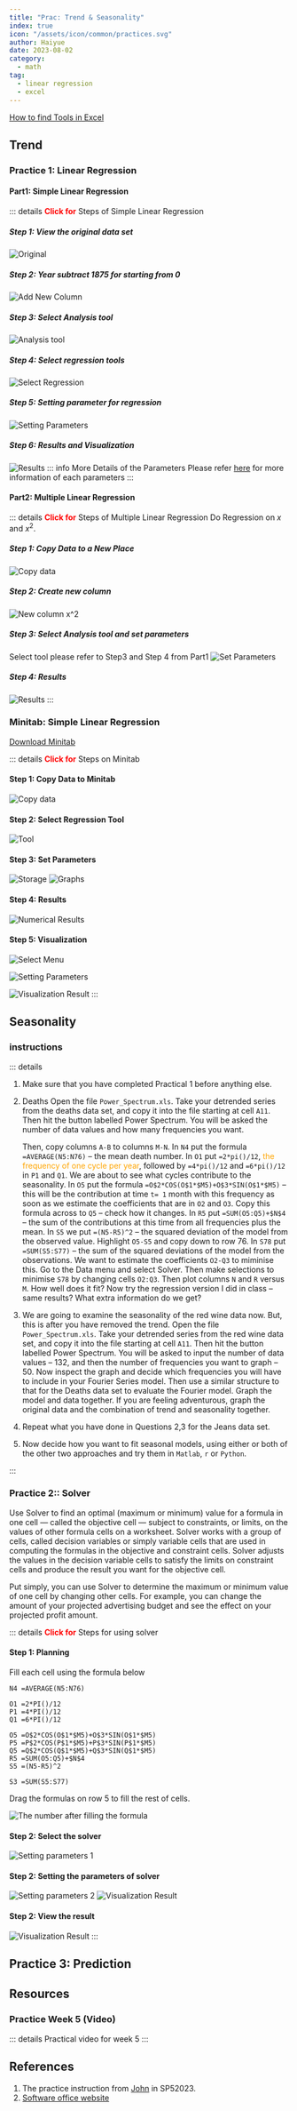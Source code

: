 ```yaml
---
title: "Prac: Trend & Seasonality"
index: true
icon: "/assets/icon/common/practices.svg"
author: Haiyue
date: 2023-08-02
category:
  - math
tag:
  - linear regression
  - excel
---
```

[How to find Tools in Excel](https://zhuanlan.zhihu.com/p/61531510)

## Trend
### **Practice 1**: Linear Regression
#### **Part1**: Simple Linear Regression
::: details <span style="color:red;font-weight: bold;">Click for</span> Steps of Simple Linear Regression
##### **Step 1**: View the original data set
![Original](/data/unisa/AdvancedAnalytic1/LakeHuron-1.png)

##### **Step 2**: Year subtract 1875 for starting from 0
![Add New Column](/data/unisa/AdvancedAnalytic1/LakeHuron-2.jpg)

##### **Step 3**: Select Analysis tool
![Analysis tool](/data/unisa/AdvancedAnalytic1/LakeHuron-3.png)

##### **Step 4**: Select regression tools
![Select Regression](/data/unisa/AdvancedAnalytic1/LakeHuron-4.jpg)

##### **Step 5**: Setting parameter for regression
![Setting Parameters](/data/unisa/AdvancedAnalytic1/LakeHuron-5.jpg)

##### **Step 6**: Results and Visualization
![Results](/data/unisa/AdvancedAnalytic1/LakeHuron-6.jpg)
::: info More Details of the Parameters
Please refer [here](./LinearRegressionAnalysis) for more information of each parameters
:::


#### **Part2**: Multiple Linear Regression
::: details <span style="color:red;font-weight: bold;">Click for</span> Steps of Multiple Linear Regression
Do Regression on $x$ and $x^2$.
##### **Step 1**: Copy Data to a New Place
![Copy data](/data/unisa/AdvancedAnalytic1/LakeHuron-part2-1.jpg)

##### **Step 2**: Create new column
![New column $x^2$](/data/unisa/AdvancedAnalytic1/LakeHuron-part2-2.jpg)

##### **Step 3**: Select Analysis tool and set parameters
Select tool please refer to Step3 and Step 4 from Part1
![Set Parameters](/data/unisa/AdvancedAnalytic1/LakeHuron-part2-3.jpg)

##### **Step 4**: Results
![Results](/data/unisa/AdvancedAnalytic1/LakeHuron-part2-4.jpg)
:::


### **Minitab**: Simple Linear Regression
[Download Minitab](https://drive.google.com/file/d/1G7GS4dQ-b22q4gMHFv4wojYlHMJHgk-m/view?usp=drive_link)

::: details <span style="color:red;font-weight: bold;">Click for</span> Steps on Minitab
#### **Step 1**: Copy Data to Minitab
![Copy data](/data/unisa/AdvancedAnalytic1/minitab-simple-1.jpg)

#### **Step 2**: Select Regression Tool
![Tool](/data/unisa/AdvancedAnalytic1/minitab-simple-2.jpg)

#### **Step 3**: Set Parameters
![Storage](/data/unisa/AdvancedAnalytic1/minitab-simple-3.jpg)
![Graphs](/data/unisa/AdvancedAnalytic1/minitab-simple-4.jpg)

#### **Step 4**: Results
![Numerical Results](/data/unisa/AdvancedAnalytic1/minitab-simple-5.jpg)

#### **Step 5**: Visualization
![Select Menu](/data/unisa/AdvancedAnalytic1/minitab-simple-6.jpg)

![Setting Parameters](/data/unisa/AdvancedAnalytic1/minitab-simple-7.jpg)

![Visualization Result](/data/unisa/AdvancedAnalytic1/minitab-simple-8.jpg)
::: 

## Seasonality
### instructions
::: details 
1.	Make sure that you have completed Practical 1 before anything else.
2.	Deaths
Open the file `Power_Spectrum.xls`.  Take your detrended series from the deaths data set, and copy it into the file starting at cell `A11`.  Then hit the button labelled Power Spectrum.   You will be asked the number of data values and how many frequencies you want.  

    Then, copy columns `A-B` to columns `M-N`.  In `N4` put the formula `=AVERAGE(N5:N76)` – the mean death number.  In `O1` put `=2*pi()/12`, <span style="color:orange">the frequency of one cycle per year</span>, followed by `=4*pi()/12` and `=6*pi()/12` in `P1` and `Q1`.  We are about to see what cycles contribute to the seasonality.  In `O5` put the formula `=O$2*COS(O$1*$M5)+O$3*SIN(O$1*$M5)` – this will be the contribution at time `t= 1` month with this frequency as soon as we estimate the coefficients that are in `O2` and `O3`.  Copy this formula across to `Q5` – check how it changes.  In `R5` put `=SUM(O5:Q5)+$N$4` – the sum of the contributions at this time from all frequencies plus the mean.  In `S5` we put `=(N5-R5)^2` – the squared deviation of the model from the observed value.  Highlight `O5-S5` and copy down to row 76.  In `S78` put `=SUM(S5:S77)` – the sum of the squared deviations of the model from the observations.  We want to estimate the coefficients `O2-Q3` to miminise this.  Go to the Data menu and select Solver.  Then make selections to minimise `S78` by changing cells `O2:Q3`.  Then plot columns `N` and `R` versus `M`.  How well does it fit?  Now try the regression version I did in class – same results?  What extra information do we get?

3.	We are going to examine the seasonality of the red wine data now.  But, this is after you have removed the trend.  Open the file `Power_Spectrum.xls`.  Take your detrended series from the red wine data set, and copy it into the file starting at cell `A11`.  Then hit the button labelled Power Spectrum.  You will be asked to input the number of data values – 132, and then the number of frequencies you want to graph – 50.  Now inspect the graph and decide which frequencies you will have to include in your Fourier Series model.  Then use a similar structure to that for the Deaths data set to evaluate the Fourier model.  Graph the model and data together.  If you are feeling adventurous, graph the original data and the combination of trend and seasonality together.
4.	Repeat what you have done in Questions 2,3 for the Jeans data set.
5.	Now decide how you want to fit seasonal models, using either or both of the other two approaches and try them in `Matlab`, `r` or `Python`.

:::

### **Practice 2**:: Solver
Use Solver to find an optimal (maximum or minimum) value for a formula in one cell — called the objective cell — subject to constraints, or limits, on the values of other formula cells on a worksheet. Solver works with a group of cells, called decision variables or simply variable cells that are used in computing the formulas in the objective and constraint cells. Solver adjusts the values in the decision variable cells to satisfy the limits on constraint cells and produce the result you want for the objective cell.

Put simply, you can use Solver to determine the maximum or minimum value of one cell by changing other cells. For example, you can change the amount of your projected advertising budget and see the effect on your projected profit amount.

::: details <span style="color:red;font-weight: bold;">Click for</span> Steps for using solver
#### Step 1: Planning
Fill each cell using the formula below
``` vba
N4 =AVERAGE(N5:N76)
 
O1 =2*PI()/12
P1 =4*PI()/12
Q1 =6*PI()/12
 
O5 =O$2*COS(O$1*$M5)+O$3*SIN(O$1*$M5)
P5 =P$2*COS(P$1*$M5)+P$3*SIN(P$1*$M5)
Q5 =Q$2*COS(Q$1*$M5)+Q$3*SIN(Q$1*$M5)
R5 =SUM(O5:Q5)+$N$4
S5 =(N5-R5)^2

S3 =SUM(S5:S77)
```
Drag the formulas on row 5 to fill the rest of cells.

![The number after filling the formula](/data/unisa/AdvancedAnalytic1/Solver-1.jpg)

#### Step 2: Select the solver
![Setting parameters 1](/data/unisa/AdvancedAnalytic1/Solver-2.jpg)

#### Step 2: Setting the parameters of solver
![Setting parameters 2](/data/unisa/AdvancedAnalytic1/Solver-3.jpg)
![Visualization Result](/data/unisa/AdvancedAnalytic1/Solver-4.jpg)

#### Step 2: View the result
![Visualization Result](/data/unisa/AdvancedAnalytic1/Solver-5.jpg)
:::

## **Practice 3**: Prediction

## Resources
### Practice Week 5 (Video)
::: details Practical video for week 5
<YouTube id="l86bk7thYSE" />
:::


## References
01. The practice instruction from [John](https://people.unisa.edu.au/john.boland) in SP52023.
02. [Software office website](https://support.microsoft.com/en-gb/office/define-and-solve-a-problem-by-using-solver-5d1a388f-079d-43ac-a7eb-f63e45925040#:~:text=Solver%20adjusts%20the%20values%20in,cell%20by%20changing%20other%20cells.)
